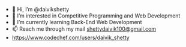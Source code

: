 - 👋 Hi, I’m @daivikshetty
- 👀 I’m interested in Competitive Programming and Web Development
- 🌱 I’m currently learning Back-End Web Development
- 📫 Reach me through my mail shettydaivik100@gmail.com
-  https://www.codechef.com/users/daivik_shetty
<!---
daivikshetty/daivikshetty is a ✨ special ✨ repository because its `README.md` (this file) appears on your GitHub profile.
You can click the Preview link to take a look at your changes.
--->
